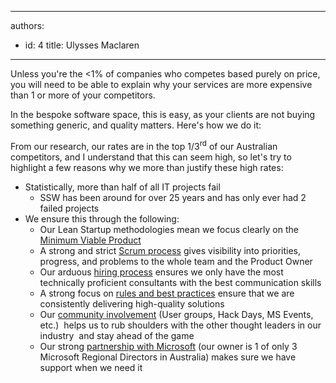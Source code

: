 

---
authors:
  - id: 4
    title: Ulysses Maclaren
---




<span class='intro'> <p class="ssw15-rteElement-P">Unless you're the &lt;1% of companies who competes based purely on price, you will need to be able to explain why your services are more expensive than 1 or more of your competitors.&#160;<br></p><div>In the bespoke software space, this is easy, as your clients are not buying something generic, and quality matters. Here's how we do it&#58;<br></div> </span>

<p>From our research, our rates are in the top 1/3<sup>rd</sup> of our Australian competitors, and I understand that this can seem high, so let's try to highlight a few reasons why we more than justify these high rates&#58;<br></p><ul><li>Statistically, more than half of all IT projects fail<ul><li>SSW has been around for over 25 years and has only ever had 2 failed projects</li></ul></li><li>We ensure this through the following&#58;<ul><li>Our Lean Startup methodologies mean we focus clearly on the <a href="/_layouts/15/FIXUPREDIRECT.ASPX?WebId=3dfc0e07-e23a-4cbb-aac2-e778b71166a2&amp;TermSetId=07da3ddf-0924-4cd2-a6d4-a4809ae20160&amp;TermId=3ab40a13-29a5-4016-a2e4-8eeb9d3ccd58">Minimum Viable Product</a></li><li>A strong and strict <a href="https&#58;//www.ssw.com.au/ssw/Consulting/Scrum.aspx">Scrum process</a> gives visibility into priorities, progress, and problems to the whole team and the Product Owner</li><li>Our arduous <a href="https&#58;//www.ssw.com.au/ssw/Employment/Employment.aspx">hiring process</a> ensures we only have the most technically proficient consultants with the best communication skills</li><li>A strong focus on <a href="/rules-to-better-scrum-using-tfs">rules and best practices</a> ensure that we are consistently delivering high-quality solutions</li><li>Our <a href="https&#58;//www.ssw.com.au/ssw/Events/">community involvement</a> (User groups, Hack Days, MS Events, etc.) &#160;helps us to rub shoulders with the other thought leaders in our industry&#160; and stay ahead of the game</li><li>​Our strong <a href="https&#58;//www.ssw.com.au/ssw/Company/AboutUs.aspx">partnership with Microsoft</a> (our owner is 1 of only 3 Microsoft Regional Directors in Australia) makes sure we have support when we need it<br></li></ul></li></ul>


